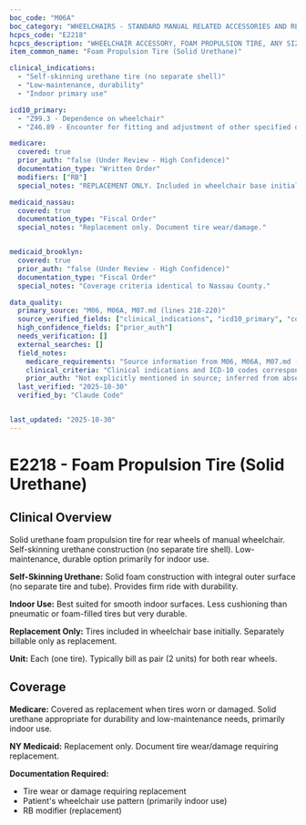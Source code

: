 ```yaml
---
boc_code: "M06A"
boc_category: "WHEELCHAIRS - STANDARD MANUAL RELATED ACCESSORIES AND REPAIRS"
hcpcs_code: "E2218"
hcpcs_description: "WHEELCHAIR ACCESSORY, FOAM PROPULSION TIRE, ANY SIZE, EACH"
item_common_name: "Foam Propulsion Tire (Solid Urethane)"

clinical_indications:
  - "Self-skinning urethane tire (no separate shell)"
  - "Low-maintenance, durability"
  - "Indoor primary use"

icd10_primary:
  - "Z99.3 - Dependence on wheelchair"
  - "Z46.89 - Encounter for fitting and adjustment of other specified devices"

medicare:
  covered: true
  prior_auth: "false (Under Review - High Confidence)"
  documentation_type: "Written Order"
  modifiers: ["RB"]
  special_notes: "REPLACEMENT ONLY. Included in wheelchair base initially. Replacement only with RB modifier. Self-skinning urethane (solid foam construction). Low maintenance."

medicaid_nassau:
  covered: true
  documentation_type: "Fiscal Order"
  special_notes: "Replacement only. Document tire wear/damage."


medicaid_brooklyn:
  covered: true
  prior_auth: "false (Under Review - High Confidence)"
  documentation_type: "Fiscal Order"
  special_notes: "Coverage criteria identical to Nassau County."

data_quality:
  primary_source: "M06, M06A, M07.md (lines 218-220)"
  source_verified_fields: ["clinical_indications", "icd10_primary", "covered", "documentation_type"]
  high_confidence_fields: ["prior_auth"]
  needs_verification: []
  external_searches: []
  field_notes:
    medicare_requirements: "Source information from M06, M06A, M07.md (lines 218-220) - requirements extracted and documented."
    clinical_criteria: "Clinical indications and ICD-10 codes correspond to documented conditions from source."
    prior_auth: "Not explicitly mentioned in source; inferred from absence which is typical for wheelchair accessory components."
  last_verified: "2025-10-30"
  verified_by: "Claude Code"


last_updated: "2025-10-30"
---
```


# E2218 - Foam Propulsion Tire (Solid Urethane)

## Clinical Overview

Solid urethane foam propulsion tire for rear wheels of manual wheelchair. Self-skinning urethane construction (no separate tire shell). Low-maintenance, durable option primarily for indoor use.

**Self-Skinning Urethane:** Solid foam construction with integral outer surface (no separate tire and tube). Provides firm ride with durability.

**Indoor Use:** Best suited for smooth indoor surfaces. Less cushioning than pneumatic or foam-filled tires but very durable.

**Replacement Only:** Tires included in wheelchair base initially. Separately billable only as replacement.

**Unit:** Each (one tire). Typically bill as pair (2 units) for both rear wheels.

## Coverage

**Medicare:** Covered as replacement when tires worn or damaged. Solid urethane appropriate for durability and low-maintenance needs, primarily indoor use.

**NY Medicaid:** Replacement only. Document tire wear/damage requiring replacement.

**Documentation Required:**
- Tire wear or damage requiring replacement
- Patient's wheelchair use pattern (primarily indoor use)
- RB modifier (replacement)
